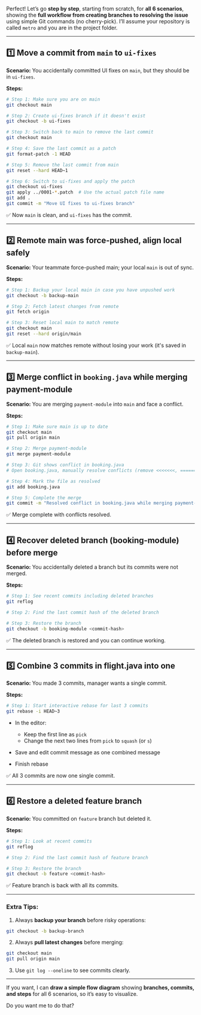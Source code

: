 Perfect! Let’s go **step by step**, starting from scratch, for **all 6 scenarios**, showing the **full workflow from creating branches to resolving the issue** using simple Git commands (no cherry-pick). I’ll assume your repository is called `metro` and you are in the project folder.

---

## **1️⃣ Move a commit from `main` to `ui-fixes`**

**Scenario:** You accidentally committed UI fixes on `main`, but they should be in `ui-fixes`.

**Steps:**

```bash
# Step 1: Make sure you are on main
git checkout main

# Step 2: Create ui-fixes branch if it doesn't exist
git checkout -b ui-fixes

# Step 3: Switch back to main to remove the last commit
git checkout main

# Step 4: Save the last commit as a patch
git format-patch -1 HEAD

# Step 5: Remove the last commit from main
git reset --hard HEAD~1

# Step 6: Switch to ui-fixes and apply the patch
git checkout ui-fixes
git apply ../0001-*.patch  # Use the actual patch file name
git add .
git commit -m "Move UI fixes to ui-fixes branch"
```

✅ Now `main` is clean, and `ui-fixes` has the commit.

---

## **2️⃣ Remote main was force-pushed, align local safely**

**Scenario:** Your teammate force-pushed main; your local `main` is out of sync.

**Steps:**

```bash
# Step 1: Backup your local main in case you have unpushed work
git checkout -b backup-main

# Step 2: Fetch latest changes from remote
git fetch origin

# Step 3: Reset local main to match remote
git checkout main
git reset --hard origin/main
```

✅ Local `main` now matches remote without losing your work (it's saved in `backup-main`).

---

## **3️⃣ Merge conflict in `booking.java` while merging payment-module**

**Scenario:** You are merging `payment-module` into `main` and face a conflict.

**Steps:**

```bash
# Step 1: Make sure main is up to date
git checkout main
git pull origin main

# Step 2: Merge payment-module
git merge payment-module

# Step 3: Git shows conflict in booking.java
# Open booking.java, manually resolve conflicts (remove <<<<<<<, =======, >>>>>>> markers)

# Step 4: Mark the file as resolved
git add booking.java

# Step 5: Complete the merge
git commit -m "Resolved conflict in booking.java while merging payment-module"
```

✅ Merge complete with conflicts resolved.

---

## **4️⃣ Recover deleted branch (booking-module) before merge**

**Scenario:** You accidentally deleted a branch but its commits were not merged.

**Steps:**

```bash
# Step 1: See recent commits including deleted branches
git reflog

# Step 2: Find the last commit hash of the deleted branch

# Step 3: Restore the branch
git checkout -b booking-module <commit-hash>
```

✅ The deleted branch is restored and you can continue working.

---

## **5️⃣ Combine 3 commits in flight.java into one**

**Scenario:** You made 3 commits, manager wants a single commit.

**Steps:**

```bash
# Step 1: Start interactive rebase for last 3 commits
git rebase -i HEAD~3
```

* In the editor:

  * Keep the first line as `pick`
  * Change the next two lines from `pick` to `squash` (or `s`)
* Save and edit commit message as one combined message
* Finish rebase

✅ All 3 commits are now one single commit.

---

## **6️⃣ Restore a deleted feature branch**

**Scenario:** You committed on `feature` branch but deleted it.

**Steps:**

```bash
# Step 1: Look at recent commits
git reflog

# Step 2: Find the last commit hash of feature branch

# Step 3: Restore the branch
git checkout -b feature <commit-hash>
```

✅ Feature branch is back with all its commits.

---

### **Extra Tips:**

1. Always **backup your branch** before risky operations:

```bash
git checkout -b backup-branch
```

2. Always **pull latest changes** before merging:

```bash
git checkout main
git pull origin main
```

3. Use `git log --oneline` to see commits clearly.

---

If you want, I can **draw a simple flow diagram** showing **branches, commits, and steps** for all 6 scenarios, so it’s easy to visualize.

Do you want me to do that?
